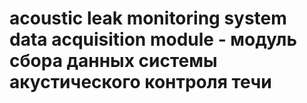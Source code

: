 # acoustic leak monitoring system data acquisition module - модуль сбора данных системы акустического контроля течи
